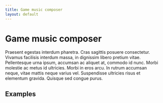 ```yaml
---
title: Game music composer
layout: default
---
```


# Game music composer

Praesent egestas interdum pharetra. Cras sagittis posuere consectetur. Vivamus facilisis interdum massa, in dignissim libero pretium vitae. Pellentesque urna ipsum, accumsan ac aliquet at, commodo id nunc. Morbi molestie ac metus id ultricies. Morbi in eros arcu. In rutrum accumsan neque, vitae mattis neque varius vel. Suspendisse ultricies risus et elementum gravida. Quisque sed congue purus.

## Examples


